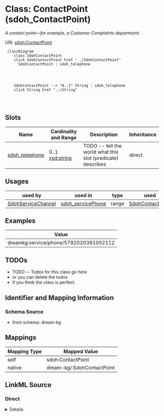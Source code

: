 

# Class: ContactPoint (sdoh_ContactPoint)


_A contact point&#x2014;for example, a Customer Complaints department._





URI: [sdoh:ContactPoint](http://schema.org/ContactPoint)






```mermaid
 classDiagram
    class SdohContactPoint
    click SdohContactPoint href "../SdohContactPoint"
      SdohContactPoint : sdoh_telephone
        
          
    
    
    SdohContactPoint --> "0..1" String : sdoh_telephone
    click String href "../String"

        
      
```




<!-- no inheritance hierarchy -->


## Slots

| Name | Cardinality and Range | Description | Inheritance |
| ---  | --- | --- | --- |
| [sdoh_telephone](../slots/sdoh_telephone.md) | 0..1 <br/> [xsd:string](http://www.w3.org/2001/XMLSchema#string) | TODO -- tell the world what this slot (predicate) describes | direct |





## Usages

| used by | used in | type | used |
| ---  | --- | --- | --- |
| [SdohServiceChannel](../classes/SdohServiceChannel.md) | [sdoh_servicePhone](../slots/sdoh_servicePhone.md) | range | [SdohContactPoint](../classes/SdohContactPoint.md) |







## Examples

| Value |
| --- |
| dreamkg:service/phone/5792020391002112 |

## TODOs

* TODO -- Todos for this class go here
* or you can delete the todos
* if you think the class is perfect.

## Identifier and Mapping Information







### Schema Source


* from schema: dream-kg




## Mappings

| Mapping Type | Mapped Value |
| ---  | ---  |
| self | sdoh:ContactPoint |
| native | dream-kg/:SdohContactPoint |







## LinkML Source

<!-- TODO: investigate https://stackoverflow.com/questions/37606292/how-to-create-tabbed-code-blocks-in-mkdocs-or-sphinx -->

### Direct

<details>
```yaml
name: sdoh_ContactPoint
description: A contact point&#x2014;for example, a Customer Complaints department.
title: ContactPoint
todos:
- TODO -- Todos for this class go here
- or you can delete the todos
- if you think the class is perfect.
notes:
- Class with 87 occurences.
examples:
- value: dreamkg:service/phone/5792020391002112
from_schema: dream-kg
slots:
- sdoh_telephone
class_uri: sdoh:ContactPoint

```
</details>

### Induced

<details>
```yaml
name: sdoh_ContactPoint
description: A contact point&#x2014;for example, a Customer Complaints department.
title: ContactPoint
todos:
- TODO -- Todos for this class go here
- or you can delete the todos
- if you think the class is perfect.
notes:
- Class with 87 occurences.
examples:
- value: dreamkg:service/phone/5792020391002112
from_schema: dream-kg
attributes:
  sdoh_telephone:
    name: sdoh_telephone
    description: TODO -- tell the world what this slot (predicate) describes.
    todos:
    - TODO -- Todos for this slot go here
    - or you can delete the todos
    - if you think the class is perfect.
    comments:
    - 87 occurrences with subject type sdoh_ContactPoint and object type string.
    examples:
    - value: dreamkg:service/phone/5385341432496128 sdoh:telephone 610-497-1082
    from_schema: dream-kg
    rank: 1000
    slot_uri: sdoh:telephone
    alias: sdoh_telephone
    owner: sdoh_ContactPoint
    domain_of:
    - sdoh_ContactPoint
    range: string
class_uri: sdoh:ContactPoint

```
</details>